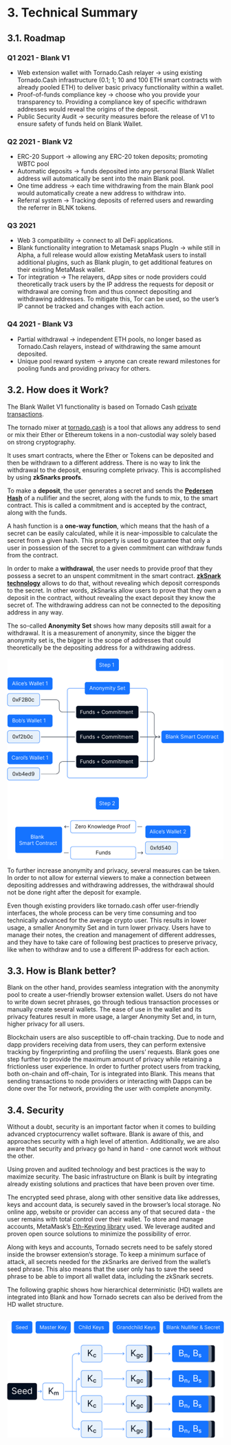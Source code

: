 # 3. Technical Summary

## 3.1. Roadmap

### Q1 2021 - Blank V1
- Web extension wallet with Tornado.Cash relayer → using existing Tornado.Cash infrastructure (0.1; 1; 10 and 100 ETH smart contracts with already pooled ETH) to deliver basic privacy functionality within a wallet.
- Proof-of-funds compliance key → choose who you provide your transparency to. Providing a compliance key of specific withdrawn addresses would reveal the origins of the deposit.
- Public Security Audit → security measures before the release of V1 to ensure safety of funds held on Blank Wallet.

### Q2 2021 - Blank V2
- ERC-20 Support → allowing any ERC-20 token deposits; promoting WBTC pool
- Automatic deposits → funds deposited into any personal Blank Wallet address will automatically be sent into the main Blank pool.
- One time address → each time withdrawing from the main Blank pool would automatically create a new address to withdraw into.
- Referral system → Tracking deposits of referred users and rewarding the referrer in BLNK tokens.

### Q3 2021
- Web 3 compatibility → connect to all DeFi applications.
- Blank functionality integration to Metamask snaps PlugIn → while still in Alpha, a full release would allow existing MetaMask users to install additional plugins, such as Blank plugin, to get additional features on their existing MetaMask wallet.
- Tor integration → The relayers, dApp sites or node providers could theoretically track users by the IP address the requests for deposit or withdrawal are coming from and thus connect depositing and withdrawing addresses. To mitigate this, Tor can be used, so the user’s IP cannot be tracked and changes with each action.

### Q4 2021 - Blank V3
- Partial withdrawal → independent ETH pools, no longer based as Tornado.Cash relayers, instead of withdrawing the same amount deposited. 
- Unique pool reward system → anyone can create reward milestones for pooling funds and providing privacy for others.


## 3.2. How does it Work?

The Blank Wallet V1 functionality is based on Tornado Cash [private transactions](https://tornado-cash.medium.com/introducing-private-transactions-on-ethereum-now-42ee915babe0).

The tornado mixer at [tornado.cash](https://tornado.cash/) is a tool that allows any address to send or mix their Ether or Ethereum tokens in a non-custodial way solely based on strong cryptography.

It uses smart contracts, where the Ether or Tokens can be deposited and then be withdrawn to a different address. There is no way to link the withdrawal to the deposit, ensuring complete privacy. This is accomplished by using **zkSnarks proofs**. 

To make a **deposit**, the user generates a secret and sends the [**Pedersen Hash**](https://iden3-docs.readthedocs.io/en/latest/iden3_repos/research/publications/zkproof-standards-workshop-2/pedersen-hash/pedersen.html#pedersen-hash) of a nullifier and the secret, along with the funds to mix, to the smart contract. This is called a commitment and is accepted by the contract, along with the funds.

A hash function is a **one-way function**, which means that the hash of a secret can be easily calculated, while it is near-impossible to calculate the secret from a given hash. This property is used to guarantee that only a user in possession of the secret to a given commitment can withdraw funds from the contract.

In order to make a **withdrawal**, the user needs to provide proof that they possess a secret to an unspent commitment in the smart contract. [**zkSnark technology**](https://consensys.net/blog/blockchain-development/introduction-to-zk-snarks/) allows to do that, without revealing which deposit corresponds to the secret. In other words, zkSnarks allow users to prove that they own a deposit in the contract, without revealing the exact deposit they know the secret of. The withdrawing address can not be connected to the depositing address in any way.

The so-called **Anonymity Set** shows how many deposits still await for a withdrawal. It is a measurement of anonymity, since the bigger the anonymity set is, the bigger is the scope of addresses that could theoretically be the depositing address for a withdrawing address.
<br><br>
![](sc_progress.png)

To further increase anonymity and privacy, several measures can be taken. In order to not allow for external viewers to make a connection between depositing addresses and withdrawing addresses, the withdrawal should not be done right after the deposit for example.

Even though existing providers like tornado.cash offer user-friendly interfaces, the whole process can be very time consuming and too technically advanced for the average crypto user. This results in lower usage, a smaller Anonymity Set and in turn lower privacy. Users have to manage their notes, the creation and management of different addresses, and they have to take care of following best practices to preserve privacy, like when to withdraw and to use a different IP-address for each action.

## 3.3. How is Blank better? 

Blank on the other hand, provides seamless integration with the anonymity pool to create a user-friendly browser extension wallet. Users do not have to write down secret phrases, go through tedious transaction processes or manually create several wallets. The ease of use in the wallet and its privacy features result in more usage, a larger Anonymity Set and, in turn, higher privacy for all users.

Blockchain users are also susceptible to off-chain tracking. Due to node and dapp providers receiving data from users, they can perform extensive tracking by fingerprinting and profiling the users’ requests. Blank goes one step further to provide the maximum amount of privacy while retaining a frictionless user experience. In order to further protect users from tracking, both on-chain and off-chain, Tor is integrated into Blank. This means that sending transactions to node providers or interacting with Dapps can be done over the Tor network, providing the user with complete anonymity.

## 3.4. Security

Without a doubt, security is an important factor when it comes to building advanced cryptocurrency wallet software. Blank is aware of this, and approaches security with a high level of attention. Additionally, we are also aware that security and privacy go hand in hand - one cannot work without the other.

Using proven and audited technology and best practices is the way to maximize security. The basic infrastructure on Blank is built by integrating already existing solutions and practices that have been proven over time.

The encrypted seed phrase, along with other sensitive data like addresses, keys and account data, is securely saved in the browser’s local storage. No online app, website or provider can access any of that secured data - the user remains with total control over their wallet. To store and manage accounts, MetaMask’s [Eth-Keyring library](https://github.com/MetaMask/KeyringController) used. We leverage audited and proven open source solutions to minimize the possibility of error.

Along with keys and accounts, Tornado secrets need to be safely stored inside the browser extension’s storage. To keep a minimum surface of attack, all secrets needed for the zkSnarks are derived from the wallet’s seed phrase. This also means that the user only has to save the seed phrase to be able to import all wallet data, including the zkSnark secrets.

The following graphic shows how hierarchical deterministic (HD) wallets are integrated into Blank and how Tornado secrets can also be derived from the HD wallet structure.
<br><br>

![](hd_keys.png)
